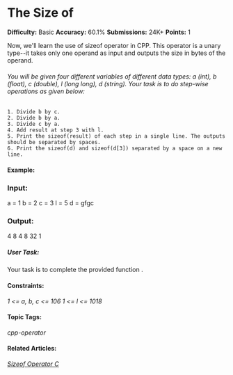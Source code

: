 # The Size of

**Difficulty:** Basic   **Accuracy:** 60.1% **Submissions:** 24K+   **Points:** 1

Now, we'll learn the use of sizeof operator in CPP. This operator is a unary type--it takes only one operand as input and outputs the size in bytes of the operand.

###### You will be given four different variables of different data types: a (int), b (float), c (double), l (long long), d (string). Your task is to do step-wise operations as given below:
    1. Divide b by c.
    2. Divide b by a.
    3. Divide c by a.
    4. Add result at step 3 with l.
    5. Print the sizeof(result) of each step in a single line. The outputs should be separated by spaces.
    6. Print the sizeof(d) and sizeof(d[3]) separated by a space on a new line.

#### Example:

### Input:
a = 1 
b = 2
c = 3
l = 5
d = gfgc

### Output:
4 8 4 8
32 1

##### User Task: 
Your task is to complete the provided function . 

#### Constraints:
*1 <= a, b, c <= 106*
*1 <= l <= 1018*

#### Topic Tags:
*cpp-operator*

#### Related Articles:
[*Sizeof Operator C*](https://www.geeksforgeeks.org/sizeof-operator-c/)
